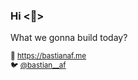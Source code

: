 ### Hi <👋>
What we gonna build today?

<sub>🧩 https://bastianaf.me</sub>  
<sub>🐦 [@bastian__af](https://twitter.com/bastian__af)</sub>
